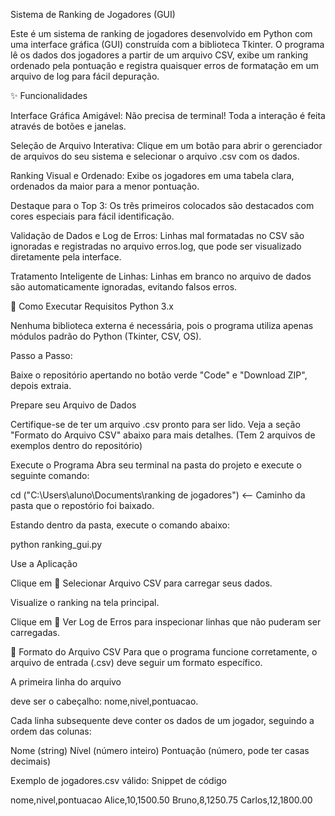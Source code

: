 Sistema de Ranking de Jogadores (GUI)


Este é um sistema de ranking de jogadores desenvolvido em Python com uma interface gráfica (GUI) construída com a biblioteca Tkinter. O programa lê os dados dos jogadores a partir de um arquivo CSV, exibe um ranking ordenado pela pontuação e registra quaisquer erros de formatação em um arquivo de log para fácil depuração.

✨ Funcionalidades

Interface Gráfica Amigável: Não precisa de terminal! Toda a interação é feita através de botões e janelas.

Seleção de Arquivo Interativa: Clique em um botão para abrir o gerenciador de arquivos do seu sistema e selecionar o arquivo .csv com os dados.

Ranking Visual e Ordenado: Exibe os jogadores em uma tabela clara, ordenados da maior para a menor pontuação.


Destaque para o Top 3: Os três primeiros colocados são destacados com cores especiais para fácil identificação.

Validação de Dados e Log de Erros: Linhas mal formatadas no CSV são ignoradas e registradas no arquivo erros.log, que pode ser visualizado diretamente pela interface.

Tratamento Inteligente de Linhas: Linhas em branco no arquivo de dados são automaticamente ignoradas, evitando falsos erros.

🚀 Como Executar
Requisitos
Python 3.x

Nenhuma biblioteca externa é necessária, pois o programa utiliza apenas módulos padrão do Python (Tkinter, CSV, OS).

Passo a Passo:

Baixe o repositório apertando no botão verde "Code" e "Download ZIP", depois extraia.

Prepare seu Arquivo de Dados

Certifique-se de ter um arquivo .csv pronto para ser lido. Veja a seção "Formato do Arquivo CSV" abaixo para mais detalhes.
(Tem 2 arquivos de exemplos dentro do repositório)

Execute o Programa
Abra seu terminal na pasta do projeto e execute o seguinte comando:

cd ("C:\Users\aluno\Documents\ranking de jogadores") <-- Caminho da pasta que o repostório foi baixado.

Estando dentro da pasta, execute o comando abaixo:

python ranking_gui.py

Use a Aplicação

Clique em 📂 Selecionar Arquivo CSV para carregar seus dados.

Visualize o ranking na tela principal.

Clique em 📄 Ver Log de Erros para inspecionar linhas que não puderam ser carregadas.

📄 Formato do Arquivo CSV
Para que o programa funcione corretamente, o arquivo de entrada (.csv) deve seguir um formato específico.

A primeira linha do arquivo 

deve ser o cabeçalho: nome,nivel,pontuacao.

Cada linha subsequente deve conter os dados de um jogador, seguindo a ordem das colunas:


Nome (string) 
Nível (número inteiro) 
Pontuação (número, pode ter casas decimais) 

Exemplo de jogadores.csv válido:
Snippet de código

nome,nivel,pontuacao
Alice,10,1500.50
Bruno,8,1250.75
Carlos,12,1800.00
